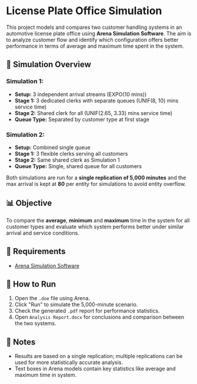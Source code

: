 # License Plate Office Simulation

This project models and compares two customer handling systems in an automotive license plate office using **Arena Simulation Software**. The aim is to analyze customer flow and identify which configuration offers better performance in terms of average and maximum time spent in the system.

## 🧪 Simulation Overview

### Simulation 1:  
- **Setup:** 3 independent arrival streams (EXPO(10 mins))  
- **Stage 1:** 3 dedicated clerks with separate queues (UNIF(8, 10) mins service time)  
- **Stage 2:** Shared clerk for all (UNIF(2.65, 3.33) mins service time)  
- **Queue Type:** Separated by customer type at first stage

### Simulation 2:  
- **Setup:** Combined single queue  
- **Stage 1:** 3 flexible clerks serving all customers  
- **Stage 2:** Same shared clerk as Simulation 1  
- **Queue Type:** Single, shared queue for all customers

Both simulations are run for a **single replication of 5,000 minutes** and the max arrival is kept at **80** per entity for simulations to avoid entity overflow.

## 📊 Objective

To compare the **average**, **minimum** and **maximum** time in the system for all customer types and evaluate which system performs better under similar arrival and service conditions.

## 🧰 Requirements

- [Arena Simulation Software](https://www.rockwellautomation.com/en-us/products/software/arena-simulation.html)

## 🚀 How to Run

1. Open the `.doe` file using Arena.
2. Click "Run" to simulate the 5,000-minute scenario.
3. Check the generated `.pdf` report for performance statistics.
4. Open `Analysis Report.docx` for conclusions and comparison between the two systems.

## 📎 Notes

- Results are based on a single replication; multiple replications can be used for more statistically accurate analysis.
- Text boxes in Arena models contain key statistics like average and maximum time in system.
